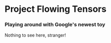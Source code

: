 # Project Flowing Tensors

### Playing around with Google's newest toy

Nothing to see here, stranger! 